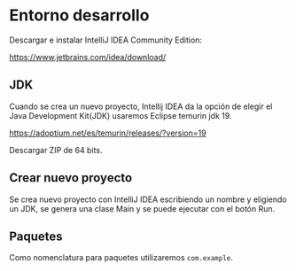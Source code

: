 
# Entorno desarrollo

Descargar e instalar IntelliJ IDEA Community Edition: 

https://www.jetbrains.com/idea/download/

## JDK

Cuando se crea un nuevo proyecto, Intellij IDEA da la opción de elegir el Java Development Kit(JDK)
usaremos Eclipse temurin jdk 19.

https://adoptium.net/es/temurin/releases/?version=19

Descargar ZIP de 64 bits.

## Crear nuevo proyecto

Se crea nuevo proyecto con IntelliJ IDEA escribiendo un nombre y eligiendo un JDK, se genera una 
clase Main y se puede ejecutar con el botón Run.

## Paquetes

Como nomenclatura para paquetes utilizaremos `com.example`.